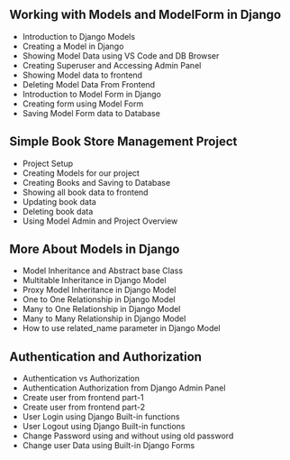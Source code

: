 

## Working with Models and ModelForm in Django

- Introduction to Django Models
- Creating a Model in Django
- Showing Model Data using VS Code and DB Browser
- Creating Superuser and Accessing Admin Panel
- Showing Model data to frontend
- Deleting Model Data From Frontend
- Introduction to Model Form in Django
- Creating form using Model Form
- Saving Model Form data to Database

## Simple Book Store Management Project

- Project Setup
- Creating Models for our project
- Creating Books and Saving to Database
- Showing all book data to frontend
- Updating book data
- Deleting book data
- Using Model Admin and Project Overview

## More About Models in Django

- Model Inheritance and Abstract base Class
- Multitable Inheritance in Django Model
- Proxy Model Inheritance in Django Model
- One to One Relationship in Django Model
- Many to One Relationship in Django Model
- Many to Many Relationship in Django Model
- How to use related_name parameter in Django Model

## Authentication and Authorization

- Authentication vs Authorization
- Authentication Authorization from Django Admin Panel
- Create user from frontend part-1
- Create user from frontend part-2
- User Login using Django Built-in functions
- User Logout using Django Built-in functions
- Change Password using and without using old password
- Change user Data using Built-in Django Forms


